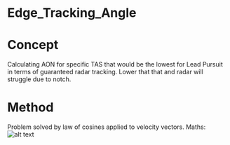 # Edge_Tracking_Angle

# Concept
Calculating AON for specific TAS that would be the lowest for Lead Pursuit in terms of guaranteed radar tracking.
Lower that that and radar will struggle due to notch.

# Method
Problem solved by law of cosines applied to velocity vectors.
Maths:
![alt text](https://github.com/AKAD0/Edge_Tracking_Angle/blob/main/math.png)
